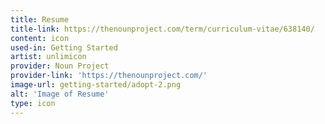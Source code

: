 ```yaml
---
title: Resume
title-link: https://thenounproject.com/term/curriculum-vitae/638140/
content: icon
used-in: Getting Started
artist: unlimicon
provider: Noun Project
provider-link: 'https://thenounproject.com/'
image-url: getting-started/adopt-2.png
alt: 'Image of Resume'
type: icon
---
```

